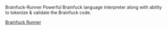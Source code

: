Brainfuck-Runner
Powerful Brainfuck language interpreter along with ability to tokenize &amp; validate the Brainfuck code.

<a href="https://github.com/nikolayresh/Brainfuck-Runner/actions/workflows/dotnet-core.yml/badge.svg">Brainfuck Runner</a>

